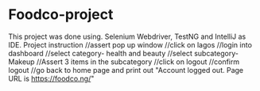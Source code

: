 # Foodco-project
This project was done using. Selenium Webdriver, TestNG and IntelliJ as IDE.
Project instruction
 //assert pop up window
 //click on lagos
 //login into dashboard
 //select category- health and beauty
 //select subcategory- Makeup
//Assert 3 items in the subcategory
 //click on logout
 //confirm logout
 //go back to home page and print out "Account logged out. Page URL is https://foodco.ng/"
        
